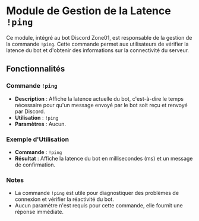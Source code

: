 # Module de Gestion de la Latence `!ping`

Ce module, intégré au bot Discord Zone01, est responsable de la gestion de la commande `!ping`. Cette commande permet aux utilisateurs de vérifier la latence du bot et d'obtenir des informations sur la connectivité du serveur.

## Fonctionnalités

### Commande `!ping`
- **Description** : Affiche la latence actuelle du bot, c'est-à-dire le temps nécessaire pour qu'un message envoyé par le bot soit reçu et renvoyé par Discord.
- **Utilisation** : `!ping`
- **Paramètres** : Aucun.

### Exemple d'Utilisation
- **Commande** : `!ping`
- **Résultat** : Affiche la latence du bot en millisecondes (ms) et un message de confirmation.

### Notes
- La commande `!ping` est utile pour diagnostiquer des problèmes de connexion et vérifier la réactivité du bot.
- Aucun paramètre n'est requis pour cette commande, elle fournit une réponse immédiate.
